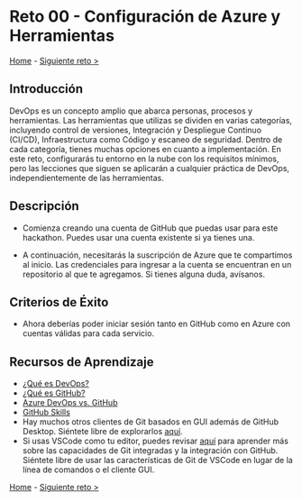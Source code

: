 # Reto 00 - Configuración de Azure y Herramientas

[Home](../README.md) - [Siguiente reto  >](Challenge-01.md)

## Introducción

DevOps es un concepto amplio que abarca personas, procesos y herramientas. Las herramientas que utilizas se dividen en varias categorías, incluyendo control de versiones, Integración y Despliegue Continuo (CI/CD), Infraestructura como Código y escaneo de seguridad. Dentro de cada categoría, tienes muchas opciones en cuanto a implementación. En este reto, configurarás tu entorno en la nube con los requisitos mínimos, pero las lecciones que siguen se aplicarán a cualquier práctica de DevOps, independientemente de las herramientas.

## Descripción

- Comienza creando una cuenta de GitHub que puedas usar para este hackathon. Puedes usar una cuenta existente si ya tienes una.

- A continuación, necesitarás la suscripción de Azure que te compartimos al inicio. Las credenciales para ingresar a la cuenta se encuentran en un repositorio al que te agregamos. Si tienes alguna duda, avísanos.

## Criterios de Éxito

- Ahora deberías poder iniciar sesión tanto en GitHub como en Azure con cuentas válidas para cada servicio.

## Recursos de Aprendizaje

- [¿Qué es DevOps?](https://learn.microsoft.com/es-es/devops/what-is-devops)
- [¿Qué es GitHub?](https://guides.github.com/activities/hello-world/)
- [Azure DevOps vs. GitHub](https://acloudguru.com/blog/engineering/azure-devops-vs-github-comparing-microsofts-devops-twins)
- [GitHub Skills](https://skills.github.com/)
- Hay muchos otros clientes de Git basados en GUI además de GitHub Desktop. Siéntete libre de explorarlos [aquí](https://git-scm.com/downloads/guis).
- Si usas VSCode como tu editor, puedes revisar [aquí](https://code.visualstudio.com/docs/editor/github) para aprender más sobre las capacidades de Git integradas y la integración con GitHub. Siéntete libre de usar las características de Git de VSCode en lugar de la línea de comandos o el cliente GUI.


[Home](../README.md) - [Siguiente reto >](Challenge-01.md)
